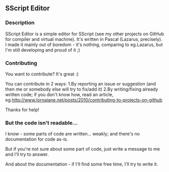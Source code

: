 SScript Editor
--------------

### Description
SScript Editor is a simple editor for SScript (see my other projects on GitHub for compiler and virtual machine).
It's written in Pascal (Lazarus, precisely).
I made it mainly out of boredom - it's nothing, comparing to eg.Lazarus, but I'm still developing and proud of it ;)

### Contributing
You want to contribute? It's great :)

You can contribute in 2 ways:
1.By reporting an issue or suggestion (and then me or somebody else will try to fix/add it)
2.By writing/fixing already written code; if you don't know how, read an article, eg.http://www.lornajane.net/posts/2010/contributing-to-projects-on-github

Thanks for help!

### But the code isn't readable...
I know - some parts of code are written... weakly; and there's no documentation for code as-is.

But if you're not sure about some part of code, just write a message to me and I'll try to answer.

And about the documentation - if I'll find some free time, I'll try to write it.